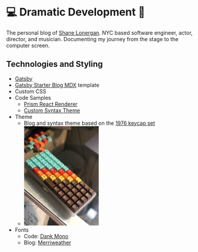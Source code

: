 # 💻 Dramatic Development 🎤

The personal blog of [Shane Lonergan](https://shanelonergan.dev). NYC based software engineer, actor, director, and musician. Documenting my journey from the stage to the computer screen.

## Technologies and Styling

- [Gatsby](https://www.gatsbyjs.org/)
- [Gatsby Starter Blog MDX](https://github.com/hagnerd/gatsby-starter-blog-mdx) template
- Custom CSS
- Code Samples
  - [Prism React Renderer](https://github.com/FormidableLabs/prism-react-renderer)
  - [Custom Syntax Theme](./src/themes/1976.js)
- Theme
  - Blog and syntax theme based on the [1976 keycap set](https://pimpmykeyboard.com/sa-1976-keyset-two-shot/)
  - <img src="content/assets/1976.jpg" alt="picture of 1976 keyboard" width="200"/>
- Fonts
  - Code: [Dank Mono](https://dank.sh/)
  - Blog: [Merriweather](https://fonts.google.com/specimen/Merriweather)

